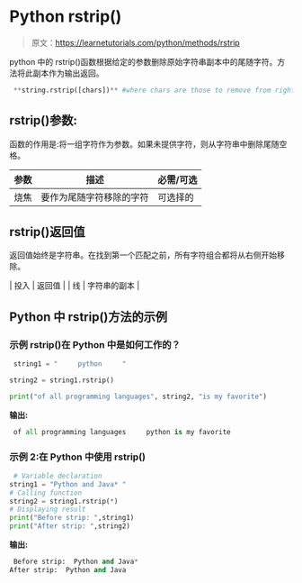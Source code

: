 # Python rstrip()

> 原文：<https://learnetutorials.com/python/methods/rstrip>

python 中的 rstrip()函数根据给定的参数删除原始字符串副本中的尾随字符。方法将此副本作为输出返回。

```py
 **string.rstrip([chars])** #where chars are those to remove from right 

```

## rstrip()参数:

函数的作用是:将一组字符作为参数。如果未提供字符，则从字符串中删除尾随空格。

| 参数 | 描述 | 必需/可选 |
| --- | --- | --- |
| 烧焦 | 要作为尾随字符移除的字符 | 可选择的 |

## rstrip()返回值

返回值始终是字符串。在找到第一个匹配之前，所有字符组合都将从右侧开始移除。

| 投入 | 返回值 |
| 线 | 字符串的副本 |

## Python 中 rstrip()方法的示例

### 示例 rstrip()在 Python 中是如何工作的？

```py
 string1 = "     python     "

string2 = string1.rstrip()

print("of all programming languages", string2, "is my favorite") 

```

**输出:**

```py
 of all programming languages     python is my favorite 
```

### 示例 2:在 Python 中使用 rstrip()

```py
 # Variable declaration  
string1 = "Python and Java* "  
# Calling function  
string2 = string1.rstrip(*)  
# Displaying result  
print("Before strip: ",string1)  
print("After strip: ",string2) 

```

**输出:**

```py
 Before strip:  Python and Java* 
After strip:  Python and Java 
```